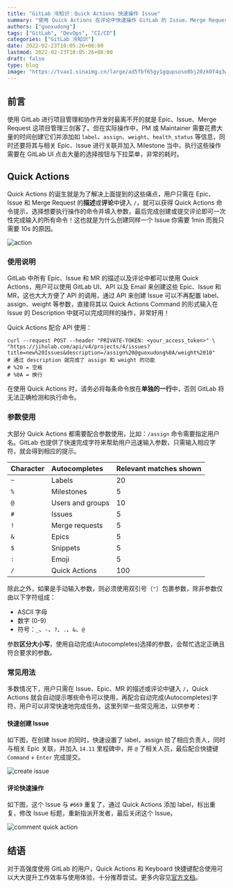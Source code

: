 ```yaml
---
title: "GitLab 冷知识：Quick Actions 快速操作 Issue"
summary: "使用 Quick Actions 在评论中快速操作 GitLab 的 Issue、Merge Request、Epic"
authors: ["guoxudong"]
tags: ["GitLab", "DevOps", "CI/CD"]
categories: ["GitLab 冷知识"]
date: 2022-02-23T10:05:26+08:00
lastmod: 2022-02-23T10:05:26+08:00
draft: false
type: blog
image: "https://tvax1.sinaimg.cn/large/ad5fbf65gy1gqupsoso0bj20zk0f4q3w.jpg"
---
```

## 前言

使用 GitLab 进行项目管理和协作开发时最离不开的就是 Epic、Issue、Merge Request 这项目管理三剑客了。但在实际操作中，PM 或 Maintainer 需要花费大量的时间创建它们并添加如 `label`、`assign`、`weight`、`health_status` 等信息，同时还要将其与相关 Epic、Issue 进行关联并加入 Milestone 当中，执行这些操作需要在 GitLab UI 点击大量的选择按钮与下拉菜单，非常的耗时。

## Quick Actions

Quick Actions 的诞生就是为了解决上面提到的这些痛点，用户只需在 Epic、Issue 和 Merge Request 的**描述**或**评论**中键入 `/`，就可以获得 Quick Actions 命令提示，选择想要执行操作的命令并填入参数，最后完成创建或提交评论即可一次性完成输入的所有命令！这也就是为什么创建同样一个 Issue 你需要 1min 而我只需要 10s 的原因。

![action](https://tvax4.sinaimg.cn/large/ad5fbf65gy1gzn8yganvvj21c20i2dio.jpg)

### 使用说明

 GitLab 中所有 Epic、Issue 和 MR 的描述以及评论中都可以使用 Quick Actions，用户可以使用 GitLab UI、API 以及 Email 来创建这些  Epic、Issue 和 MR，这也大大方便了 API 的调用，通过 API 来创建 Issue 可以不再配置 label、assign、weight 等参数，直接将其以 Quick Actions Command 的形式输入在 Issue 的 Description 中就可以完成同样的操作，非常好用！

Quick Actions 配合 API 使用：

```shell
curl --request POST --header "PRIVATE-TOKEN: <your_access_token>" \
"https://jihulab.com/api/v4/projects/4/issues?title=new%20Issues&description=/assign%20@guoxudong%0A/weight%2010"
# 通过 description 就完成了 assign 和 weight 的功能
# %20 = 空格
# %0A = 换行
```

在使用 Quick Actions 时，请务必将每条命令放在**单独的一行**中，否则 GitLab 将无法正确检测和执行命令。

### 参数使用

大部分 Quick Actions 都需要配合参数使用，比如：`/assign` 命令需要指定用户名。GitLab 也提供了快速完成字符来帮助用户迅速输入参数，只需输入相应字符，就会得到相应的提示。

| Character | Autocompletes | Relevant matches shown |
| :-------- | :------------ | :---- |
| `~`       | Labels | 20 |
| `%`       | Milestones | 5 |
| `@`       | Users and groups | 10 |
| `#`       | Issues | 5 |
| `!`       | Merge requests | 5 |
| `&`       | Epics | 5 |
| `$`       | Snippets | 5 |
| `:`       | Emoji | 5 |
| `/`       | Quick Actions | 100 |

除此之外，如果是手动输入参数，则必须使用双引号（`"`）包裹参数，除非参数仅由以下字符组成：

- ASCII 字母
- 数字 (0-9)
- 符号：`_`、`-`、`?`、`.`、`&`、`@`

参数**区分大小写**，使用自动完成(Autocompletes)选择的参数，会帮忙选定正确且符合要求的参数。

### 常见用法

多数情况下，用户只需在 Issue、Epic、MR 的描述或评论中键入 `/`，Quick Actions 就会自动提示哪些命令可以使用，再配合自动完成(Autocompletes)字符，用户可以非常快速地完成任务。这里列举一些常见用法，以供参考：

#### 快速创建 Issue

如下图，在创建 Issue 的同时，快速设置了 label，assign 给了相应负责人，同时与相关 Epic 关联，并加入 `14.11` 里程碑中，并 `@` 了相关人员，最后配合快捷键  `Command` + `Enter` 完成提交。

![create issue](https://tvax2.sinaimg.cn/large/ad5fbf65gy1gznb94447lj21ty0s6te9.jpg)

#### 评论快速操作

如下图，这个 Issue 与 `#669` 重复了，通过 Quick Actions 添加 label，标出重复，修改 Issue 标题，重新指派开发者，最后关闭这个 Issue。

![comment quick action](https://tvax3.sinaimg.cn/large/ad5fbf65gy1gznc8f12hvj20xs0hqtbm.jpg)

## 结语

对于高强度使用 GitLab 的用户，Quick Actions 和 Keyboard 快捷键配合使用可以大大提升工作效率与使用体验，十分推荐尝试。更多内容见[官方文档](https://docs.gitlab.com/ee/user/project/quick_actions.html#gitlab-quick-actions)。
